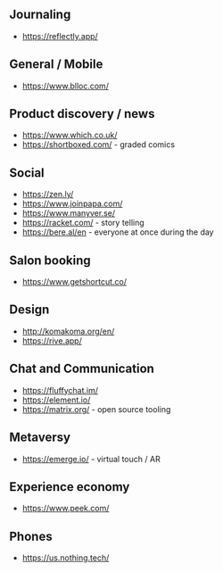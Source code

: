 

## Journaling
* https://reflectly.app/

## General / Mobile
* https://www.blloc.com/

## Product discovery / news
* https://www.which.co.uk/
* https://shortboxed.com/ - graded comics

## Social
* https://zen.ly/
* https://www.joinpapa.com/
* https://www.manyver.se/
* https://racket.com/ - story telling
* https://bere.al/en - everyone at once during the day

## Salon booking
* https://www.getshortcut.co/

## Design
* http://komakoma.org/en/
* https://rive.app/

## Chat and Communication
* https://fluffychat.im/
* https://element.io/
* https://matrix.org/ - open source tooling

## Metaversy
* https://emerge.io/ - virtual touch / AR

## Experience economy
* https://www.peek.com/



## Phones
* https://us.nothing.tech/